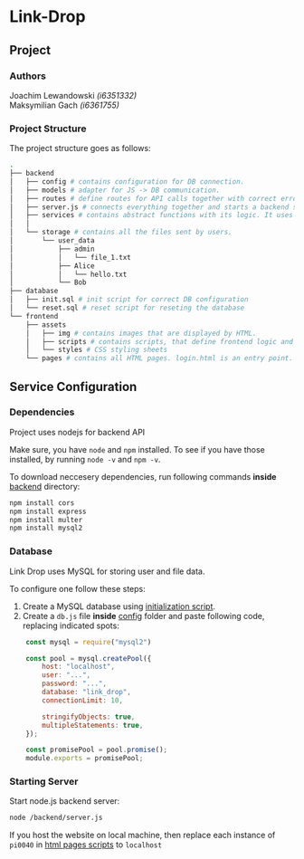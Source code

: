 # Link-Drop

## Project 

### Authors

Joachim Lewandowski *(i6351332)*  
Maksymilian Gach *(i6361755)*

### Project Structure

The project structure goes as follows:

```bash
.
├── backend
│   ├── config # contains configuration for DB connection.
│   ├── models # adapter for JS -> DB communication.
│   ├── routes # define routes for API calls together with correct error indication.
│   ├── server.js # connects everything together and starts a backend services.
│   ├── services # contains abstract functions with its logic. It uses less abstract modules for lower-level operations - it manages them. 
│   │
│   └── storage # contains all the files sent by users. 
│       └── user_data
│           ├── admin
│           │   └── file_1.txt
│           ├── Alice
│           │   └── hello.txt
│           └── Bob
├── database
│   ├── init.sql # init script for correct DB configuration
│   └── reset.sql # reset script for reseting the database
└── frontend
    ├── assets
    │   ├── img # contains images that are displayed by HTML. 
    │   ├── scripts # contains scripts, that define frontend logic and backend direct API calls. 
    │   └── styles # CSS styling sheets
    └── pages # contains all HTML pages. login.html is an entry point.

```

## Service Configuration

### Dependencies

Project uses nodejs for backend API

Make sure, you have `node` and `npm` installed. 
To see if you have those installed, by running `node -v` and `npm -v`.

To download neccesery dependencies, run following commands **inside** [backend](./backend/) directory:

```bash
npm install cors 
npm install express
npm install multer
npm install mysql2
```

### Database

Link Drop uses MySQL for storing user and file data. 

To configure one follow these steps:

1. Create a MySQL database using [initialization script](./database/init.sql).
2. Create a `db.js` file **inside** [config](./backend/config/) folder and paste following code, replacing indicated spots:
```js
    const mysql = require("mysql2")

    const pool = mysql.createPool({
        host: "localhost",
        user: "...",
        password: "...",
        database: "link_drop",
        connectionLimit: 10,

        stringifyObjects: true,
        multipleStatements: true,
    });

    const promisePool = pool.promise();
    module.exports = promisePool;
```

### Starting Server 

Start node.js backend server:
```bash
node /backend/server.js
```

If you host the website on local machine, then replace each instance of `pi0040` in [html pages scripts](./frontend/assets/scripts) to `localhost`


